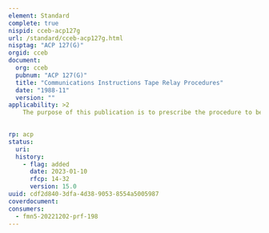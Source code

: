 ```yaml
---
element: Standard
complete: true
nispid: cceb-acp127g
url: /standard/cceb-acp127g.html
nisptag: "ACP 127(G)"
orgid: cceb
document:
  org: cceb
  pubnum: "ACP 127(G)"
  title: "Communications Instructions Tape Relay Procedures"
  date: "1988-11"
  version: ""
applicability: >2
    The purpose of this publication is to prescribe the procedure to be employed for the handling of messages by manual, semiautomatic or fully automatic relay systems, referred to collectively as TAPE RELAY.

  
rp: acp
status:
  uri: 
  history: 
    - flag: added
      date: 2023-01-10
      rfcp: 14-32
      version: 15.0
uuid: cdf2d840-3dfa-4d38-9053-8554a5005987
coverdocument:
consumers:
  - fmn5-20221202-prf-198
---
```

